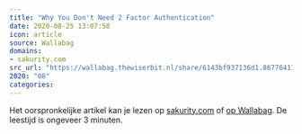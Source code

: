 ```yaml
---
title: "Why You Don't Need 2 Factor Authentication"
date: 2020-08-25 13:07:58
icon: article
source: Wallabag
domains:
- sakurity.com
src_url: "https://wallabag.thewiserbit.nl/share/6143bf937136d1.86776411"
2020: "08"
categories:
---
```

Het oorspronkelijke artikel kan je lezen op [sakurity.com](http://sakurity.com/blog/2015/07/18/2fa.html) of [op Wallabag](https://wallabag.thewiserbit.nl/share/6143bf937136d1.86776411). De leestijd is ongeveer 3 minuten.